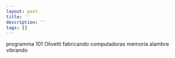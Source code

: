 ```yaml
---
layout: post
title: ''
description: ''
tags: []
---
```


programma 101
Olivetti fabricando computadoras
memoria alambre vibrando
